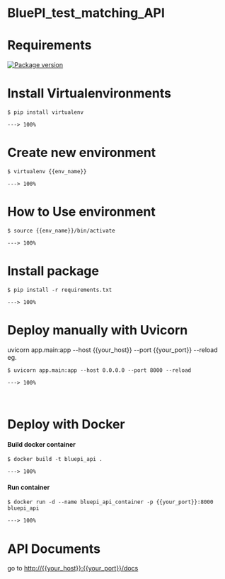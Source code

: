 # BluePI_test_matching_API

# Requirements
<a href="https://pypi.org/project/fastapi" target="_blank">
    <img src="https://img.shields.io/pypi/v/fastapi?color=%2334D058&label=pypi%20package" alt="Package version">
</a>

# Install Virtualenvironments

<div class="termy">

```console
$ pip install virtualenv

---> 100%
```

</div>

# Create new environment
<div class="termy">

```console
$ virtualenv {{env_name}}

---> 100%
```

</div>

# How to Use environment

<div class="termy">

```console
$ source {{env_name}}/bin/activate

---> 100%
```

</div>

# Install package

<div class="termy">

```console
$ pip install -r requirements.txt

---> 100%
```

</div>

# Deploy manually with Uvicorn
uvicorn app.main:app --host {{your_host}} --port {{your_port}} --reload <br>
eg.<br>
<div class="termy">

```console
$ uvicorn app.main:app --host 0.0.0.0 --port 8000 --reload

---> 100%
```

</div>
<br>

# Deploy with Docker
#### Build docker container ####

<div class="termy">

```console
$ docker build -t bluepi_api .

---> 100%
```

</div>

#### Run container ####
<div class="termy">

```console
$ docker run -d --name bluepi_api_container -p {{your_port}}:8000 bluepi_api

---> 100%
```

</div>

# API Documents
go to <a href="http://{{your_host}}:{{your_port}}/docs">http://{{your_host}}:{{your_port}}/docs</a>